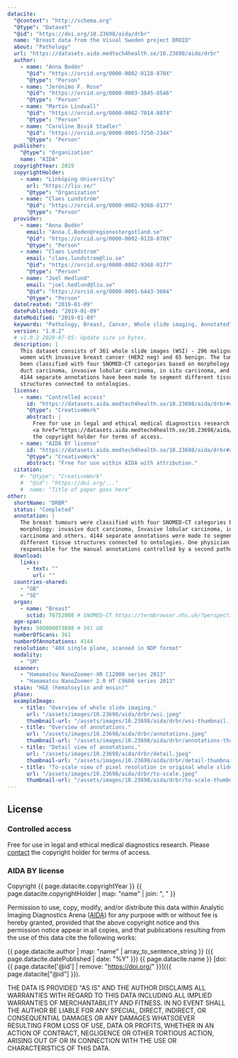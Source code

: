 ```yaml
---
datacite:
  "@context": "http://schema.org"
  "@type": "Dataset"
  "@id": "https://doi.org/10.23698/aida/drbr"
  name: "Breast data from the Visual Sweden project DROID"
  about: "Pathology"
  url: "https://datasets.aida.medtech4health.se/10.23698/aida/drbr"
  author:
    - name: "Anna Bodén"
      "@id": "https://orcid.org/0000-0002-0128-870X"
      "@type": "Person"
    - name: "Jerónimo F. Rose"
      "@id": "https://orcid.org/0000-0003-3845-8546"
      "@type": "Person"
    - name: "Martin Lindvall"
      "@id": "https://orcid.org/0000-0002-7014-8874"
      "@type": "Person"
    - name: "Caroline Bivik Stadler"
      "@id": "https://orcid.org/0000-0001-7250-234X"
      "@type": "Person"
  publisher:
    "@type": "Organization"
    name: "AIDA"
  copyrightYear: 2019
  copyrightHolder:
    - name: "Linköping University"
      url: "https://liu.se/"
      "@type": "Organization"
    - name: "Claes Lundström"
      "@id": "https://orcid.org/0000-0002-9368-0177"
      "@type": "Person"
  provider:
    - name: "Anna Bodén"
      email: "Anna.C.Boden@regionostergotland.se"
      "@id": "https://orcid.org/0000-0002-0128-870X"
      "@type": "Person"
    - name: "Claes Lundstrom"
      email: "claes.lundstrom@liu.se"
      "@id": "https://orcid.org/0000-0002-9368-0177"
      "@type": "Person"
    - name: "Joel Hedlund"
      email: "joel.hedlund@liu.se"
      "@id": "https://orcid.org/0000-0001-6443-3604"
      "@type": "Person"
  dateCreated: "2019-01-09"
  datePublished: "2019-01-09"
  dateModified: "2019-01-09"
  keywords: "Pathology, Breast, Cancer, Whole slide imaging, Annotated"
  version: "1.0.2"
  # v1.0.2 2020-07-05: Update size in bytes.
  description: |
    This dataset consists of 361 whole slide images (WSI) - 296 malignant from
    women with invasive breast cancer (HER2 neg) and 65 benign. The tumours have
    been classified with four SNOMED-CT categories based on morphology: invasive
    duct carcinoma, invasive lobular carcinoma, in situ carcinoma, and others.
    4144 separate annotations have been made to segment different tissue
    structures connected to ontologies.
  license:
    - name: "Controlled access"
      id: "https://datasets.aida.medtech4health.se/10.23698/aida/drbr#controlled-access"
      "@type": "CreativeWork"
      abstract: |
        Free for use in legal and ethical medical diagnostics research. <br/> Please
        <a href="https://datasets.aida.medtech4health.se/10.23698/aida/drbr#download">contact</a>
        the copyright holder for terms of access.
    - name: "AIDA BY license"
      id: "https://datasets.aida.medtech4health.se/10.23698/aida/drbr#aida-by-license"
      "@type": "CreativeWork"
      abstract: "Free for use within AIDA with attribution."
  citation:
    #- "@type": "CreativeWork"
    #  "@id": "https://doi.org/..."
    #  name: "Title of paper goes here"
other:
  shortName: "DRBR"
  status: "Completed"
  annotation: |
    The breast tumours were classified with four SNOMED-CT categories based on
    morphology: invasive duct carcinoma, Invasive lobular carcinoma, in situ
    carcinoma and others. 4144 separate annotations were made to segment
    different tissue structures connected to ontologies. One physician were
    responsible for the manual annotations controlled by a second pathologist.
  download:
    links:
      - text: ""
        url: ""
  countries-shared:
    - "GB"
    - "SE"
  organ:
    - name: "Breast"
      sctid: 76752008 # SNOMED-CT https://termbrowser.nhs.uk/?perspective=full&conceptId1=%s
  age-span:
  bytes: 500800073698 # 501 GB
  numberOfScans: 361
  numberOfAnnotations: 4144
  resolution: "40X single plane, scanned in NDP format"
  modality:
    - "SM"
  scanner:
    - "Hamamatsu NanoZoomer-XR C12000 series 2013"
    - "Hamamatsu NanoZoomer 2.0 HT C9600 series 2013"
  stain: "H&E (hematoxylin and eosin)"
  phase:
  exampleImage:
    - title: "Overview of whole slide imaging."
      url: "/assets/images/10.23698/aida/drbr/wsi.jpeg"
      thumbnail-url: "/assets/images/10.23698/aida/drbr/wsi-thumbnail.jpeg"
    - title: "Overview of annotations."
      url: "/assets/images/10.23698/aida/drbr/annotations.jpeg"
      thumbnail-url: "/assets/images/10.23698/aida/drbr/annotations-thumbnail.jpeg"
    - title: "Detail view of annotations."
      url: "/assets/images/10.23698/aida/drbr/detail.jpeg"
      thumbnail-url: "/assets/images/10.23698/aida/drbr/detail-thumbnail.jpeg"
    - title: "To-scale view of pixel resolution in original whole slide imaging data."
      url: "/assets/images/10.23698/aida/drbr/to-scale.jpeg"
      thumbnail-url: "/assets/images/10.23698/aida/drbr/to-scale-thumbnail.jpeg"
---
```

## License
### Controlled access
Free for use in legal and ethical medical diagnostics research.
Please [contact](#contact) the copyright holder for terms of access.

### AIDA BY license
Copyright
{{ page.datacite.copyrightYear }}
{{ page.datacite.copyrightHolder | map: "name" |  join: ", " }}

Permission to use, copy, modify, and/or distribute this data within Analytic
Imaging Diagnostics Arena ([AIDA](https://medtech4health.se/aida)) for any
purpose with or without fee is hereby granted, provided that the above copyright
notice and this permission notice appear in all copies, and that publications
resulting from the use of this data cite the following works:

{{ page.datacite.author | map: "name" | array_to_sentence_string }}
({{ page.datacite.datePublished | date: "%Y" }})
{{ page.datacite.name }}
[doi:{{ page.datacite['@id'] | remove: "https://doi.org/" }}]({{ page.datacite["@id"] }}).

THE DATA IS PROVIDED "AS IS" AND THE AUTHOR DISCLAIMS ALL WARRANTIES WITH REGARD
TO THIS DATA INCLUDING ALL IMPLIED WARRANTIES OF MERCHANTABILITY AND FITNESS. IN
NO EVENT SHALL THE AUTHOR BE LIABLE FOR ANY SPECIAL, DIRECT, INDIRECT, OR
CONSEQUENTIAL DAMAGES OR ANY DAMAGES WHATSOEVER RESULTING FROM LOSS OF USE, DATA
OR PROFITS, WHETHER IN AN ACTION OF CONTRACT, NEGLIGENCE OR OTHER TORTIOUS
ACTION, ARISING OUT OF OR IN CONNECTION WITH THE USE OR CHARACTERISTICS OF THIS
DATA.
